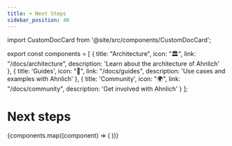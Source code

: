 ```yaml
---
title: ➡️ Next Steps
sidebar_position: 40
---
```


import CustomDocCard from '@site/src/components/CustomDocCard';

export const components = [
    {
        title: "Architecture",
        icon: "🏛️",
        link: "/docs/architecture",
        description: 'Learn about the architecture of Ahnlich'
    },
    {
        title: 'Guides',
        icon: "📘",
        link: "/docs/guides",
        description: 'Use cases and examples with Ahnlich'
    },
    {
        title: 'Community',
        icon: "🌍",
        link: "/docs/community",
        description: 'Get involved with Ahnlich'
    }
];

# Next steps

<div className="remove-link-line grid md:grid-cols-2 gap-4">
    {components.map((component) => (
        <CustomDocCard 
            key={component.title}
            title={component.title} 
            icon={component.icon} 
            link={component.link}
            description={component.description}
        />
    ))}
</div>